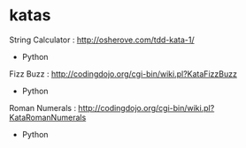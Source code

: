 katas
=====

String Calculator : http://osherove.com/tdd-kata-1/

- Python

Fizz Buzz : http://codingdojo.org/cgi-bin/wiki.pl?KataFizzBuzz

- Python

Roman Numerals : http://codingdojo.org/cgi-bin/wiki.pl?KataRomanNumerals

- Python
